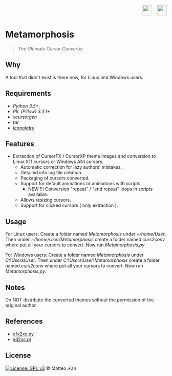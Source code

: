 <p align="right">
  <a href="http://www.kernel.org"><img src="https://user-images.githubusercontent.com/25354386/43166763-c43acaf2-8f97-11e8-940c-c4d6651da931.png" height="32" width="27" hspace="15" /></a>
  <a href="http://windows.microsoft.com/en-us/windows/home"><img src="https://user-images.githubusercontent.com/25354386/43166777-d394d15a-8f97-11e8-8f8d-39d56e81e9cb.png" height="32" width="29" /></a>
</p>

# Metamorphosis
> *The Ultimate Cursor Converter*

## Why
A tool that didn't exist is there now, for Linux and Windows users.

## Requirements
 - *Python 3.5+*,
 - *PIL (Pillow) 3.3.1+*
 - *xcursorgen*
 - *tar*
 - *[Iconolatry](https://github.com/SystemRage/Iconolatry)*
 
## Features
* Extraction of CursorFX / CursorXP theme images and conversion to Linux X11 cursors or Windows ANI cursors.
    * Automatic correction for lazy authors' mistakes.
    * Detailed info log file creation.
    * Packaging of cursors converted.
    * Support for default animations or animations with scripts.
         * NEW !!! Conversion "repeat" / "end repeat" loops in scripts available.
    * Allows resizing cursors.
    * Support for clicked cursors ( only extraction ).

## Usage
For Linux users:
Create a folder named *Metamorphosis* under *~/home/User*. Then under *~/home/User/Metamorphosis*
create a folder named *curs2conv* where put all your cursors to convert.
Now run *Metamorphosis.py*.

For Windows users:
Create a folder named *Metamorphosis* under *C:\\Users\\User*. Then under *C:\\Users\\User\\Metamorphosis*
create a folder named *curs2conv* where put all your cursors to convert.
Now run *Metamorphosis.py*.

## Notes
Do NOT distribute the converted themes without the permission of the original author.

## References
- [cfx2xc.py](https://github.com/coolwanglu/cfx2xc/blob/master/cfx2xc.py)
- [sd2xc.pl](https://github.com/ludios/sd2xc/blob/master/sd2xc.pl)

## License
 [![License: GPL v3](https://img.shields.io/badge/License-GPL%20v3-blue.svg)](https://www.gnu.org/licenses/gpl-3.0) ©  Matteo ℱan
